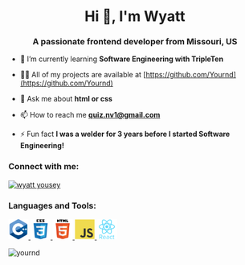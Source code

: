 <h1 align="center">Hi 👋, I'm Wyatt</h1>
<h3 align="center">A passionate frontend developer from Missouri, US</h3>

- 🌱 I’m currently learning **Software Engineering with TripleTen**

- 👨‍💻 All of my projects are available at [https://github.com/Yournd](https://github.com/Yournd)

- 💬 Ask me about **html or css**

- 📫 How to reach me **quiz.nv1@gmail.com**

- ⚡ Fun fact **I was a welder for 3 years before I started Software Engineering!**

<h3 align="left">Connect with me:</h3>
<p align="left">
<a href="https://linkedin.com/in/wyatt yousey" target="blank"><img align="center" src="https://raw.githubusercontent.com/rahuldkjain/github-profile-readme-generator/master/src/images/icons/Social/linked-in-alt.svg" alt="wyatt yousey" height="30" width="40" /></a>
</p>

<h3 align="left">Languages and Tools:</h3>
<p align="left"> <a href="https://www.w3schools.com/cpp/" target="_blank" rel="noreferrer"> <img src="https://raw.githubusercontent.com/devicons/devicon/master/icons/cplusplus/cplusplus-original.svg" alt="cplusplus" width="40" height="40"/> </a> <a href="https://www.w3schools.com/css/" target="_blank" rel="noreferrer"> <img src="https://raw.githubusercontent.com/devicons/devicon/master/icons/css3/css3-original-wordmark.svg" alt="css3" width="40" height="40"/> </a> <a href="https://www.w3.org/html/" target="_blank" rel="noreferrer"> <img src="https://raw.githubusercontent.com/devicons/devicon/master/icons/html5/html5-original-wordmark.svg" alt="html5" width="40" height="40"/> </a> <a href="https://developer.mozilla.org/en-US/docs/Web/JavaScript" target="_blank" rel="noreferrer"> <img src="https://raw.githubusercontent.com/devicons/devicon/master/icons/javascript/javascript-original.svg" alt="javascript" width="40" height="40"/> </a> <a href="https://reactjs.org/" target="_blank" rel="noreferrer"> <img src="https://raw.githubusercontent.com/devicons/devicon/master/icons/react/react-original-wordmark.svg" alt="react" width="40" height="40"/> </a> </p>

<p><img align="center" src="https://github-readme-streak-stats.herokuapp.com/?user=yournd&" alt="yournd" /></p>
